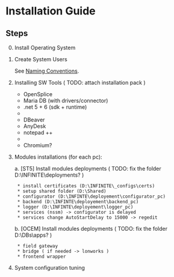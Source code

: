 # Installation Guide

## Steps

0. Install Operating System

1. Create System Users
   
	See [Naming Conventions](./naming-conventions.md).

2. Installing SW Tools ( TODO: attach installation pack )
  
	* OpenSplice
	* Maria DB (with drivers/connector)
	* .net 5 + 6 (sdk + runtime)
	* 
	* DBeaver 
	* AnyDesk
	* notepad ++ 
	* 
	* Chromium?

3. Modules installations (for each pc):
   
	a. [ST5] Install modules deployments ( TODO: fix the folder D:\INFINITE\deployments? )
	
		* install certificates (D:\INFINITE\_configs\certs)
		* setup shared folder (D:\Shared)
		* configurator (D:\INFINTE\deployement\configurator_pc)
		* backend (D:\INFINTE\deployement\backend_pc)
     	* logger (D:\INFINTE\deployement\logger_pc)
     	* services (nssm) -> configurator is delayed
     	* services change AutoStartDelay to 15000 -> regedit

	b. [OCEM] Install modules deployments ( TODO: fix the folder D:\DBs\apps? )
	
		* field gateway
		* bridge ( if needed -> lonworks )
		* frontend wrapper

4. System configuration tuning
